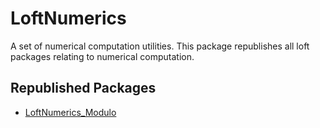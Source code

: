 # LoftNumerics

A set of numerical computation utilities. This package republishes all loft packages relating to numerical computation.

## Republished Packages

- [LoftNumerics_Modulo](https://github.com/loftware/modulo)